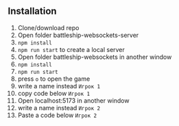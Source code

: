 ## Installation
1. Clone/download repo
2. Open folder battleship-websockets-server
3. `npm install`
4. `npm run start` to create a local server
5. Open folder battleship-websockets in another window
6.  `npm install`
7.  `npm run start`
8. press `o` to open the game
9. write a name instead `Игрок 1`
10. copy code below `Игрок 1`
11. Open localhost:5173 in another window 
12. write a name instead `Игрок 2`
13. Paste a code below `Игрок 2`
  
